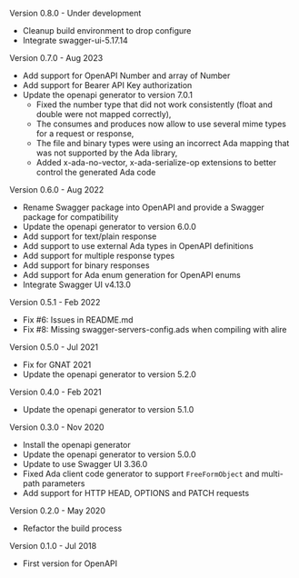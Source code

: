 Version 0.8.0   - Under development
  - Cleanup build environment to drop configure
  - Integrate swagger-ui-5.17.14

Version 0.7.0   - Aug 2023
  - Add support for OpenAPI Number and array of Number
  - Add support for Bearer API Key authorization
  - Update the openapi generator to version 7.0.1
    - Fixed the number type that did not work consistently (float and double were not mapped correctly),
    - The consumes and produces now allow to use several mime types for a request or response,
    - The file and binary types were using an incorrect Ada mapping that was not supported by the Ada library,
    - Added x-ada-no-vector, x-ada-serialize-op extensions to better control the generated Ada code

Version 0.6.0   - Aug 2022
  - Rename Swagger package into OpenAPI and provide a Swagger package for compatibility
  - Update the openapi generator to version 6.0.0
  - Add support for text/plain response
  - Add support to use external Ada types in OpenAPI definitions
  - Add support for multiple response types
  - Add support for binary responses
  - Add support for Ada enum generation for OpenAPI enums
  - Integrate Swagger UI v4.13.0

Version 0.5.1   - Feb 2022
  - Fix #6: Issues in README.md
  - Fix #8: Missing swagger-servers-config.ads when compiling with alire

Version 0.5.0   - Jul 2021
  - Fix for GNAT 2021
  - Update the openapi generator to version 5.2.0

Version 0.4.0   - Feb 2021
  - Update the openapi generator to version 5.1.0

Version 0.3.0   - Nov 2020
  - Install the openapi generator
  - Update the openapi generator to version 5.0.0
  - Update to use Swagger UI 3.36.0
  - Fixed Ada client code generator to support `FreeFormObject` and multi-path parameters
  - Add support for HTTP HEAD, OPTIONS and PATCH requests

Version 0.2.0   - May 2020
  - Refactor the build process

Version 0.1.0   - Jul 2018
  - First version for OpenAPI
